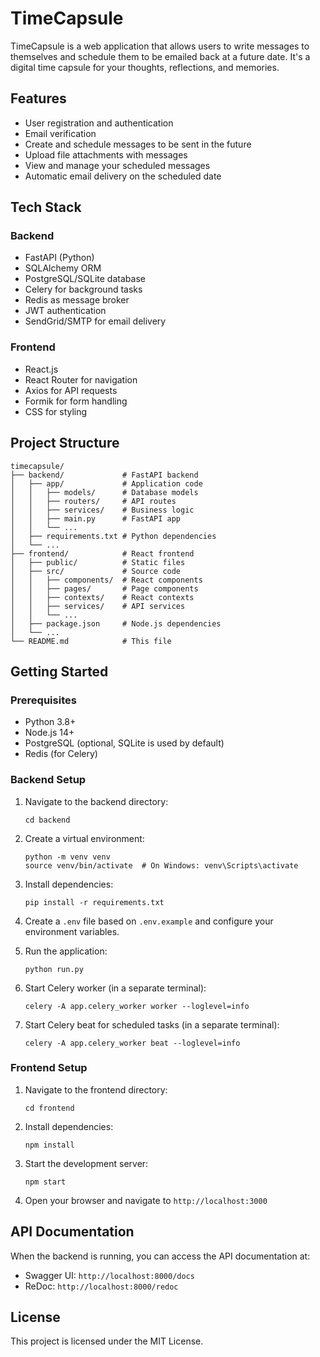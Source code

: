 # TimeCapsule

TimeCapsule is a web application that allows users to write messages to themselves and schedule them to be emailed back at a future date. It's a digital time capsule for your thoughts, reflections, and memories.

## Features

- User registration and authentication
- Email verification
- Create and schedule messages to be sent in the future
- Upload file attachments with messages
- View and manage your scheduled messages
- Automatic email delivery on the scheduled date

## Tech Stack

### Backend
- FastAPI (Python)
- SQLAlchemy ORM
- PostgreSQL/SQLite database
- Celery for background tasks
- Redis as message broker
- JWT authentication
- SendGrid/SMTP for email delivery

### Frontend
- React.js
- React Router for navigation
- Axios for API requests
- Formik for form handling
- CSS for styling

## Project Structure

```
timecapsule/
├── backend/             # FastAPI backend
│   ├── app/             # Application code
│   │   ├── models/      # Database models
│   │   ├── routers/     # API routes
│   │   ├── services/    # Business logic
│   │   ├── main.py      # FastAPI app
│   │   └── ...
│   ├── requirements.txt # Python dependencies
│   └── ...
├── frontend/            # React frontend
│   ├── public/          # Static files
│   ├── src/             # Source code
│   │   ├── components/  # React components
│   │   ├── pages/       # Page components
│   │   ├── contexts/    # React contexts
│   │   ├── services/    # API services
│   │   └── ...
│   ├── package.json     # Node.js dependencies
│   └── ...
└── README.md            # This file
```

## Getting Started

### Prerequisites
- Python 3.8+
- Node.js 14+
- PostgreSQL (optional, SQLite is used by default)
- Redis (for Celery)

### Backend Setup
1. Navigate to the backend directory:
   ```
   cd backend
   ```

2. Create a virtual environment:
   ```
   python -m venv venv
   source venv/bin/activate  # On Windows: venv\Scripts\activate
   ```

3. Install dependencies:
   ```
   pip install -r requirements.txt
   ```

4. Create a `.env` file based on `.env.example` and configure your environment variables.

5. Run the application:
   ```
   python run.py
   ```

6. Start Celery worker (in a separate terminal):
   ```
   celery -A app.celery_worker worker --loglevel=info
   ```

7. Start Celery beat for scheduled tasks (in a separate terminal):
   ```
   celery -A app.celery_worker beat --loglevel=info
   ```

### Frontend Setup
1. Navigate to the frontend directory:
   ```
   cd frontend
   ```

2. Install dependencies:
   ```
   npm install
   ```

3. Start the development server:
   ```
   npm start
   ```

4. Open your browser and navigate to `http://localhost:3000`

## API Documentation

When the backend is running, you can access the API documentation at:
- Swagger UI: `http://localhost:8000/docs`
- ReDoc: `http://localhost:8000/redoc`

## License

This project is licensed under the MIT License. 